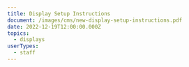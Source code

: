```yaml
---
title: Display Setup Instructions
document: /images/cms/new-display-setup-instructions.pdf
date: 2022-12-19T12:00:00.000Z
topics:
  - displays
userTypes:
  - staff
---
```

